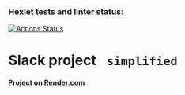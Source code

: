 ### Hexlet tests and linter status:
[![Actions Status](https://github.com/solarxweb/frontend-project-12/actions/workflows/hexlet-check.yml/badge.svg)](https://github.com/solarxweb/frontend-project-12/actions)

# Slack project `` simplified``
#### [Project on Render.com](https://romanenko-slackproject.onrender.com/)
